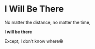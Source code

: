 # I Will Be There

No matter the distance, no matter the time, 

**I will be there**

Except, I don't know where😁
